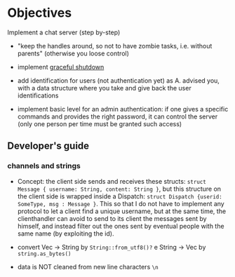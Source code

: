 # Objectives

Implement a chat server (step by-step)

- "keep the handles around, so not to have zombie tasks, i.e. without parents" (otherwise you loose control)

- implement [graceful shutdown](https://tokio.rs/tokio/topics/shutdown#waiting-for-things-to-finish-shutting-down)

- add identification for users (not authentication yet) as A. advised you, with a data structure where you take and give back the user identifications

- implement  basic level for an admin authentication: if one gives a specific commands and provides the right password, it can control the server (only one person per time must be granted such access)


## Developer's guide

### channels and strings

- Concept: the client side sends and receives these structs: `struct Message { username: String, content: String }`, but this structure on the client side is wrapped inside a Dispatch: `struct Dispatch {userid: SomeType, msg : Message }`. This so that I do not have to implement any protocol to let a client find a unique username, but at the same time, the clienthandler can avoid to send to its client the messages sent by himself, and instead filter out  the ones sent by eventual people with the same name (by exploiting the id).

- convert Vec<u8> -> String by `String::from_utf8()?` e String -> Vec by `string.as_bytes()`

- data is NOT cleaned from new line characters `\n`
